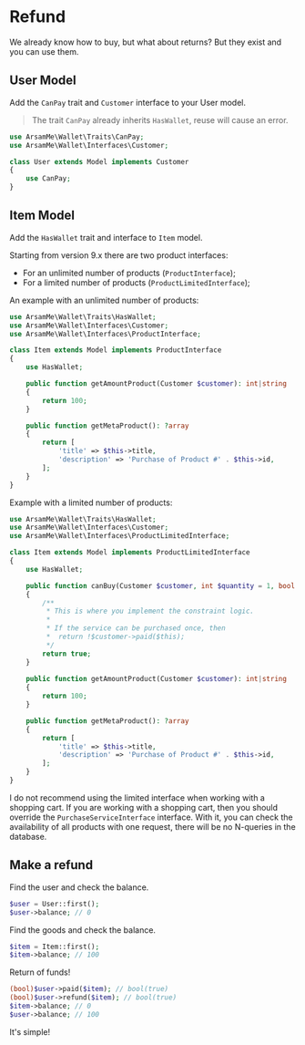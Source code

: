 # Refund

We already know how to buy, but what about returns? But they exist and you can use them.

## User Model

Add the `CanPay` trait and `Customer` interface to your User model.

> The trait `CanPay` already inherits `HasWallet`, reuse will cause an error.

```php
use ArsamMe\Wallet\Traits\CanPay;
use ArsamMe\Wallet\Interfaces\Customer;

class User extends Model implements Customer
{
    use CanPay;
}
```

## Item Model

Add the `HasWallet` trait and interface to `Item` model.

Starting from version 9.x there are two product interfaces:
- For an unlimited number of products (`ProductInterface`);
- For a limited number of products (`ProductLimitedInterface`);

An example with an unlimited number of products:
```php
use ArsamMe\Wallet\Traits\HasWallet;
use ArsamMe\Wallet\Interfaces\Customer;
use ArsamMe\Wallet\Interfaces\ProductInterface;

class Item extends Model implements ProductInterface
{
    use HasWallet;

    public function getAmountProduct(Customer $customer): int|string
    {
        return 100;
    }

    public function getMetaProduct(): ?array
    {
        return [
            'title' => $this->title, 
            'description' => 'Purchase of Product #' . $this->id,
        ];
    }
}
```

Example with a limited number of products:
```php
use ArsamMe\Wallet\Traits\HasWallet;
use ArsamMe\Wallet\Interfaces\Customer;
use ArsamMe\Wallet\Interfaces\ProductLimitedInterface;

class Item extends Model implements ProductLimitedInterface
{
    use HasWallet;

    public function canBuy(Customer $customer, int $quantity = 1, bool $force = false): bool
    {
        /**
         * This is where you implement the constraint logic. 
         * 
         * If the service can be purchased once, then
         *  return !$customer->paid($this);
         */
        return true; 
    }
    
    public function getAmountProduct(Customer $customer): int|string
    {
        return 100;
    }

    public function getMetaProduct(): ?array
    {
        return [
            'title' => $this->title, 
            'description' => 'Purchase of Product #' . $this->id,
        ];
    }
}
```

I do not recommend using the limited interface when working with a shopping cart.
If you are working with a shopping cart, then you should override the `PurchaseServiceInterface` interface.
With it, you can check the availability of all products with one request, there will be no N-queries in the database.

## Make a refund

Find the user and check the balance.

```php
$user = User::first();
$user->balance; // 0
```

Find the goods and check the balance.

```php
$item = Item::first();
$item->balance; // 100
```

Return of funds!

```php
(bool)$user->paid($item); // bool(true)
(bool)$user->refund($item); // bool(true)
$item->balance; // 0
$user->balance; // 100
```

It's simple!
